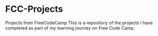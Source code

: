 # FCC-Projects
Projects from FreeCodeCamp
This is a repository of the projects I have completed as part of my learning journey on Free Code Camp.
